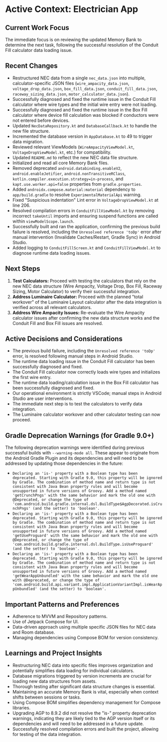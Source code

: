 # Active Context: Electrician App

## Current Work Focus
The immediate focus is on reviewing the updated Memory Bank to determine the next task, following the successful resolution of the Conduit Fill calculator data loading issue.

## Recent Changes
- Restructured NEC data from a single `nec_data.json` into multiple, calculator-specific JSON files (`wire_ampacity_data.json`, `voltage_drop_data.json`, `box_fill_data.json`, `conduit_fill_data.json`, `raceway_sizing_data.json`, `motor_calculator_data.json`).
- Successfully diagnosed and fixed the runtime issue in the Conduit Fill calculator where wire types and the initial wire entry were not loading.
- Successfully diagnosed and fixed the runtime issue in the Box Fill calculator where device fill calculation was blocked if conductors were not entered before devices.
- Updated `NecDataRepository.kt` and `DatabaseCallback.kt` to handle the new file structure.
- Incremented the database version in `AppDatabase.kt` to 49 to trigger data migration.
- Reviewed relevant ViewModels (`WireAmpacityViewModel.kt`, `VoltageDropViewModel.kt`, etc.) for compatibility.
- Updated `README.md` to reflect the new NEC data file structure.
- Initialized and read all core Memory Bank files.
- Removed deprecated `android.databinding.enableV2`, `android.enableJetifier`, `android.nonTransitiveRClass`, `kotlin.compiler.execution.strategy=in-process`, and `kapt.use.worker.api=false` properties from `gradle.properties`.
- Added `androidx.compose.material:material` dependency to `app/build.gradle` to resolve `ExperimentalMaterialApi` warning.
- Fixed "Suspicious indentation" Lint error in `VoltageDropViewModel.kt` at line 206.
- Resolved compilation errors in `ConduitFillViewModel.kt` by removing incorrect `takeUntil` imports and ensuring suspend functions are called within `viewModelScope.launch`.
- Successfully built and ran the application, confirming the previous build failure is resolved, including the `Unresolved reference 'toDp'` error after manual intervention (Invalidate Caches/Restart, Gradle Sync) in Android Studio.
- Added logging to `ConduitFillScreen.kt` and `ConduitFillViewModel.kt` to diagnose runtime data loading issues.

## Next Steps
1.  **Test Calculators:** Proceed with testing the calculators that rely on the new NEC data structure (Wire Ampacity, Voltage Drop, Box Fill, Raceway Sizing, Motor Calculator) to verify their successful integration.
2.  **Address Luminaire Calculator:** Proceed with the planned "total workover" of the Luminaire Layout calculator after the data integration is verified across all relevant calculators.
3.  **Address Wire Ampacity Issues:** Re-evaluate the Wire Ampacity calculator issues after confirming the new data structure works and the Conduit Fill and Box Fill issues are resolved.

## Active Decisions and Considerations
- The previous build failure, including the `Unresolved reference 'toDp'` error, is resolved following manual steps in Android Studio.
- The runtime data loading issue in the Conduit Fill calculator has been successfully diagnosed and fixed.
- The Conduit Fill calculator now correctly loads wire types and initializes the first wire entry.
- The runtime data loading/calculation issue in the Box Fill calculator has been successfully diagnosed and fixed.
- Our operational environment is strictly VSCode; manual steps in Android Studio are user interventions.
- The immediate next step is to test the calculators to verify data integration.
- The Luminaire calculator workover and other calculator testing can now proceed.

## Gradle Deprecation Warnings (for Gradle 9.0+)
The following deprecation warnings were identified during previous successful builds with `--warning-mode all`. These appear to originate from the Android Gradle Plugin and its dependencies and will need to be addressed by updating those dependencies in the future:
- `Declaring an 'is-' property with a Boolean type has been deprecated. Starting with Gradle 9.0, this property will be ignored by Gradle. The combination of method name and return type is not consistent with Java Bean property rules and will become unsupported in future versions of Groovy. Add a method named 'getCrunchPngs' with the same behavior and mark the old one with @Deprecated, or change the type of 'com.android.build.gradle.internal.dsl.BuildType$AgpDecorated.isCrunchPngs' (and the setter) to 'boolean'.`
- `Declaring an 'is-' property with a Boolean type has been deprecated. Starting with Gradle 9.0, this property will be ignored by Gradle. The combination of method name and return type is not consistent with Java Bean property rules and will become unsupported in future versions of Groovy. Add a method named 'getUseProguard' with the same behavior and mark the old one with @Deprecated, or change the type of 'com.android.build.gradle.internal.dsl.BuildType.isUseProguard' (and the setter) to 'boolean'.`
- `Declaring an 'is-' property with a Boolean type has been deprecated. Starting with Gradle 9.0, this property will be ignored by Gradle. The combination of method name and return type is not consistent with Java Bean property rules and will become unsupported in future versions of Groovy. Add a method named 'getWearAppUnbundled' with the same behavior and mark the old one with @Deprecated, or change the type of 'com.android.build.api.variant.impl.ApplicationVariantImpl.isWearAppUnbundled' (and the setter) to 'boolean'.`

## Important Patterns and Preferences
- Adherence to MVVM and Repository patterns.
- Use of Jetpack Compose for UI.
- Data-driven approach using multiple specific JSON files for NEC data and Room database.
- Managing dependencies using Compose BOM for version consistency.

## Learnings and Project Insights
- Restructuring NEC data into specific files improves organization and potentially simplifies data loading for individual calculators.
- Database migrations triggered by version increments are crucial for loading new data structures from assets.
- Thorough testing after significant data structure changes is essential.
- Maintaining an accurate Memory Bank is vital, especially when context shifts between sessions or tasks.
- Using Compose BOM simplifies dependency management for Compose libraries.
- Upgrading AGP to 8.9.2 did not resolve the "is-" property deprecation warnings, indicating they are likely tied to the AGP version itself or its dependencies and will need to be addressed in a future update.
- Successfully resolved compilation errors and built the project, allowing for testing of the data integration.
